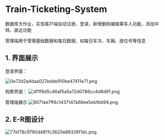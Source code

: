 # Train-Ticketing-System
数据库大作业，实现客户端自动注册、登录、新增删除编辑乘车人功能，添加中转、直达功能

管理端用于管理基础数据和每日数据，如每日车次、车厢、座位号等信息

## 1. 界面展示
登录界面：

![0e73d2a4daa027edde910be47411e71.png](https://img1.imgtp.com/2023/07/19/34CYMXH7.png)

购票界面：
![4f1f8d5c46af5a5a72d0786cc4d6d91.png](https://img1.imgtp.com/2023/07/19/MriBHajW.png)

管理端展示
![8071ae7ff4c1437147a66ee5ebfbb94.png](https://img1.imgtp.com/2023/07/19/ra7oCnv6.png)
## 2. E-R图设计
![77ef78c9780d4811c3620e88328f1dc.png](https://img1.imgtp.com/2023/07/19/WfXQO1oz.png)
